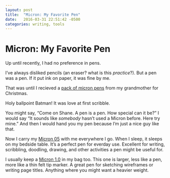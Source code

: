```yaml
---
layout: post
title:  "Micron: My Favorite Pen"
date:   2016-03-31 22:51:42 -0500
categories: writing, tools
---
```


# Micron: My Favorite Pen

Up until recently, I had no preference in pens.

I’ve always disliked pencils (an eraser? what is this *practice*?). But a pen was a pen. If it put ink on paper, it was fine by me.

That was until I recieved a [pack of micron pens]() from my grandmother for Christmas.

Holy ballpoint Batman! It was love at first scribble.

You might say, “Come on Shane. A pen is a pen. How special can it be?” I would say “It sounds like *somebody* hasn’t used a Micron before. Here try mine.” And then I would hand you my pen because I’m just a nice guy like that.

Now I carry my [Micron 05]() with me everywhere I go. When I sleep, it sleeps on my bedside table. It’s a perfect pen for everday use. Excellent for writing, scribbling, doodling, drawing, and other activities a pen might be useful for.

I usually keep a [Micron 1.0]() in my bag too. This one is larger, less like a pen, more like a thin felt tip marker. A great pen for sketching wireframes or writing page titles. Anything where you might want a heavier weight.